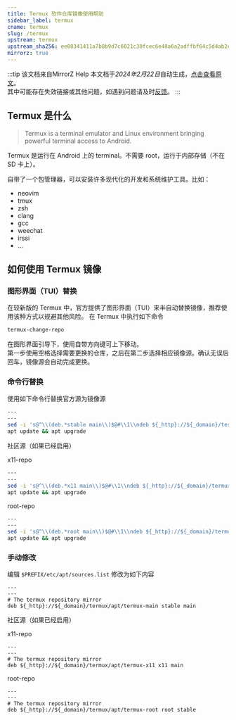 ```yaml
---
title: Termux 软件仓库镜像使用帮助
sidebar_label: termux
cname: termux
slug: /termux
upstream: termux
upstream_sha256: ee08341411a7b8b9d7c6021c30fcec6e48a6a2adffbf64c5d4ab2ca34f7811d6
mirrorz: true
---
```

:::tip 该文档来自MirrorZ Help
本文档于*2024年2月22日*自动生成，[点击查看原文](https://help.mirrors.cernet.edu.cn/termux)。  
其中可能存在失效链接或其他问题，如遇到问题请及时[反馈](https://gitee.com/dzm91_hust/hust-mirrors/issues)。
:::


## Termux 是什么

> Termux is a terminal emulator and Linux environment bringing powerful terminal access to Android.

Termux 是运行在 Android 上的 terminal。不需要 root，运行于内部存储（不在 SD 卡上）。

自带了一个包管理器，可以安装许多现代化的开发和系统维护工具。比如：

 * neovim
 * tmux
 * zsh
 * clang
 * gcc
 * weechat
 * irssi
 * ...

## 如何使用 Termux 镜像

### 图形界面（TUI）替换

在较新版的 Termux 中，官方提供了图形界面（TUI）来半自动替换镜像，推荐使用该种方式以规避其他风险。
在 Termux 中执行如下命令

```bash
termux-change-repo
```

在图形界面引导下，使用自带方向键可上下移动。   
第一步使用空格选择需要更换的仓库，之后在第二步选择相应镜像源。确认无误后回车，镜像源会自动完成更换。

### 命令行替换

使用如下命令行替换官方源为镜像源

```bash varcode
---
---
sed -i 's@^\\(deb.*stable main\\)$@#\\1\\ndeb ${_http}://${_domain}/termux/apt/termux-main stable main@' $PREFIX/etc/apt/sources.list
apt update && apt upgrade
```

社区源（如果已经启用）

x11-repo

```bash varcode
---
---
sed -i 's@^\\(deb.*x11 main\\)$@#\\1\\ndeb ${_http}://${_domain}/termux/apt/termux-x11 x11 main @' $PREFIX/etc/apt/sources.list.d/x11.list 
apt update && apt upgrade 
```

root-repo

```bash varcode
---
---
sed -i 's@^\\(deb.*root main\\)$@#\\1\\ndeb ${_http}://${_domain}/termux/apt/termux-root root main @' $PREFIX/etc/apt/sources.list.d/root.list 
apt update && apt upgrade 
``` 

### 手动修改

编辑 `$PREFIX/etc/apt/sources.list` 修改为如下内容

```properties varcode title="$PREFIX/etc/apt/sources.list"
---
---
# The termux repository mirror
deb ${_http}://${_domain}/termux/apt/termux-main stable main
```

社区源（如果已经启用）

x11-repo

```properties varcode title="$PREFIX/etc/apt/sources.list.d/x11.list"
---
---
# The termux repository mirror
deb ${_http}://${_domain}/termux/apt/termux-x11 x11 main 
```

root-repo

```properties varcode title="$PREFIX/etc/apt/sources.list.d/root.list"
---
---
# The termux repository mirror
deb ${_http}://${_domain}/termux/apt/termux-root root stable 
```